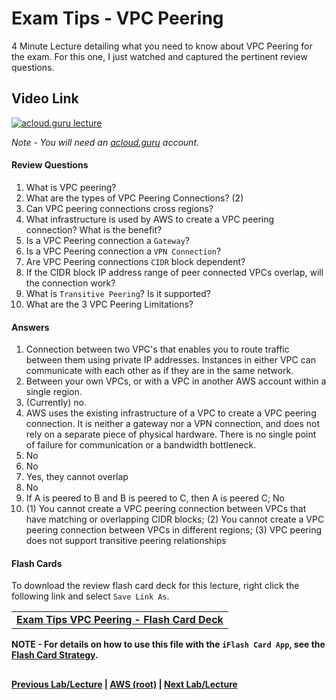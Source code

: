 
Exam Tips - VPC Peering
======

4 Minute Lecture detailing what you need to know about VPC Peering for the exam. For this one, I just watched and 
captured the pertinent review questions.

  
## Video Link

[![acloud.guru lecture](https://i.imgur.com/rbI9Kqi.png)](https://acloud.guru/course/aws-certified-solutions-architect-associate/learn/additional-exam-tips/vpc-peering/watch)

*Note - You will need an [acloud.guru](acloud.guru) account.*

   
#### Review Questions

1.  What is VPC peering?
2.  What are the types of VPC Peering Connections? (2)
3.  Can VPC peering connections cross regions?
4.  What infrastructure is used by AWS to create a VPC peering connection? What is the benefit?
5.  Is a VPC Peering connection a `Gateway`?
6.  Is a VPC Peering connection a `VPN Connection`?
7.  Are VPC Peering connections `CIDR` block dependent? 
8.  If the CIDR block IP address range of peer connected VPCs overlap, will the connection work?
9.  What is `Transitive Peering`? Is it supported?
10. What are the 3 VPC Peering Limitations?


#### Answers

1.  Connection between two VPC's that enables you to route traffic between them using private IP addresses. Instances
    in either VPC can communicate with each other as if they are in the same network.
2.  Between your own VPCs, or with a VPC in another AWS account within a single region.
3.  (Currently) no.
4.  AWS uses the existing infrastructure of a VPC to create a VPC peering connection. It is neither a gateway nor 
    a VPN connection, and does not rely on a separate piece of physical hardware. There is no single point of failure
    for communication or a bandwidth bottleneck.
5.  No
6.  No
7.  Yes, they cannot overlap
8.  No
9.  If A is peered to B and B is peered to C, then A is peered C; No
10. (1) You cannot create a VPC peering connection between VPCs that have matching or overlapping CIDR blocks;
    (2) You cannot create a VPC peering connection between VPCs in different regions; 
    (3) VPC peering does not support transitive peering relationships


#### Flash Cards
  
To download the review flash card deck for this lecture, right click the following link and select
`Save Link As`. 


<table>
 <tr>
 <td>
 <b><a href="exam-tips-vpc-peering.txt" download="exam-tips-vpc-peering.txt">Exam Tips VPC Peering - Flash Card Deck</a></b>
 </td>
 </tr>
 </table>  
 
  
**NOTE - For details on how to use this file with the `iFlash Card App`, see the [Flash Card Strategy](https://github.com/bradyhouse/house/tree/master/fiddles/aws#flash-card-strategy).**  


## 

**[Previous Lab/Lecture](exam-tips-resource-groups.md) | [AWS (root)](../readme.adoc) | [Next Lab/Lecture](exam-tips-vpc-peering.md)**
